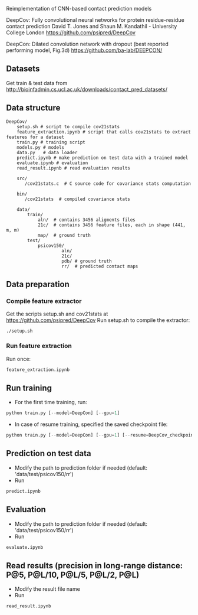 Reimplementation of CNN-based contact prediction models

DeepCov:
Fully convolutional neural networks for protein residue-residue contact prediction
David T. Jones and Shaun M. Kandathil - University College London
https://github.com/psipred/DeepCov

DeepCon:
Dilated convolution network with dropout (best reported performing model, Fig.3d)
https://github.com/ba-lab/DEEPCON/

## Datasets
Get train & test data from http://bioinfadmin.cs.ucl.ac.uk/downloads/contact_pred_datasets/

## Data structure
```console
DeepCov/
    setup.sh # script to compile cov21stats 
    feature_extraction.ipynb # script that calls cov21stats to extract features for a dataset
    train.py # training script
    models.py # models
    data.py   # data loader
    predict.ipynb # make prediction on test data with a trained model
    evaluate.ipynb # evaluation 
    read_result.ipynb # read evaluation results
    
    src/ 
       /cov21stats.c  # C source code for covariance stats computation
    
    bin/ 
       /cov21stats  # compiled covariance stats
    
    data/
        train/
            aln/  # contains 3456 aligments files
            21c/  # contains 3456 feature files, each in shape (441, m, m)
            map/  # ground truth
        test/
            psicov150/
                     aln/
                     21c/
                     pdb/ # ground truth
                     rr/  # predicted contact maps
```

## Data preparation
### Compile feature extractor
Get the scripts setup.sh and cov21stats at https://github.com/psipred/DeepCov
Run setup.sh to compile the extractor:
```console
./setup.sh
```

### Run feature extraction
Run once:
```python
feature_extraction.ipynb
```

## Run training 
- For the first time training, run:
```python
python train.py [--model=DeepCon] [--gpu=1]
```

- In case of resume training, specified the saved checkpoint file:

```python
python train.py [--model=DeepCon] [--gpu=1] [--resume=DeepCov_checkpoint.pth.tar]
```

## Prediction on test data
- Modify the path to prediction folder if needed (default: 'data/test/psicov150/rr')
- Run
```Python
predict.ipynb
```

## Evaluation
- Modify the path to prediction folder if needed (default: 'data/test/psicov150/rr')
- Run
```Python
evaluate.ipynb
```

## Read results (precision in long-range distance: P@5, P@L/10, P@L/5, P@L/2, P@L)
- Modify the result file name
- Run
```Python
read_result.ipynb
```
